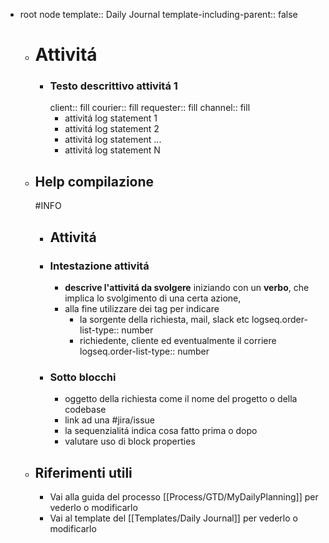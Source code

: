 - root node
  template:: Daily Journal
  template-including-parent:: false
	- # Attivitá
		- ### Testo descrittivo attivitá 1
		  client:: fill
		  courier:: fill
		  requester:: fill
		  channel:: fill
			- attivitá log statement 1
			- attivitá log statement 2
			- attivitá log statement ...
			- attivitá log statement N
	- ## Help compilazione
	  #INFO
		- ## Attivitá
		- ### Intestazione attivitá
			- **descrive l'attivitá da svolgere** iniziando con un **verbo**, che implica lo svolgimento di una certa azione,
			- alla fine utilizzare dei tag per indicare
				- la sorgente della richiesta, mail, slack etc
				  logseq.order-list-type:: number
				- richiedente, cliente ed eventualmente il corriere
				  logseq.order-list-type:: number
		- ### Sotto blocchi
			- oggetto della richiesta come il nome del progetto o della codebase
			- link ad una #jira/issue
			- la sequenzialitá indica cosa fatto prima o dopo
			- valutare uso di block properties
	- ## Riferimenti utili
		- Vai alla guida del processo [[Process/GTD/MyDailyPlanning]] per vederlo o modificarlo
		- Vai al template del [[Templates/Daily Journal]] per vederlo o modificarlo